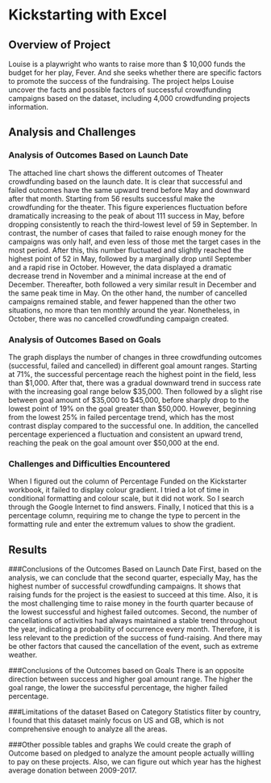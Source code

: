 # Kickstarting with Excel

## Overview of Project
Louise is a playwright who wants to raise more than $ 10,000 funds the budget for her play, Fever. And she seeks whether there are specific factors to promote the success of the fundraising. The project helps Louise uncover the facts and possible factors of successful crowdfunding campaigns based on the dataset, including 4,000 crowdfunding projects information. 

## Analysis and Challenges

### Analysis of Outcomes Based on Launch Date 
The attached line chart shows the different outcomes of Theater crowdfunding based on the launch date. It is clear that successful and failed outcomes have the same upward trend before May and downward after that month. Starting from 56 results successful make the crowdfunding for the theater. This figure experiences fluctuation before dramatically increasing to the peak of about 111 success in May, before dropping consistently to reach the third-lowest level of 59 in September. In contrast, the number of cases that failed to raise enough money for the campaigns was only half, and even less of those met the target cases in the most period. After this, this number fluctuated and slightly reached the highest point of 52 in May, followed by a marginally drop until September and a rapid rise in October. However, the data displayed a dramatic decrease trend in November and a minimal increase at the end of December. Thereafter, both followed a very similar result in December and the same peak time in May. On the other hand, the number of cancelled campaigns remained stable, and fewer happened than the other two situations, no more than ten monthly around the year. Nonetheless, in October, there was no cancelled crowdfunding campaign created. 

### Analysis of Outcomes Based on Goals
The graph displays the number of changes in three crowdfunding outcomes (successful, failed and cancelled) in different goal amount ranges. Starting at 71%, the successful percentage reach the highest point in the field, less than $1,000. After that, there was a gradual downward trend in success rate with the increasing goal range below $35,000. Then followed by a slight rise between goal amount of $35,000 to $45,000, before sharply drop to the lowest point of 19% on the goal greater than $50,000. However, beginning from the lowest 25% in failed percentage trend, which has the most contrast display compared to the successful one. In addition, the cancelled percentage experienced a fluctuation and consistent an upward trend, reaching the peak on the goal amount over $50,000 at the end. 

### Challenges and Difficulties Encountered
When I figured out the column of Percentage Funded on the Kickstarter workbook, it failed to display colour gradient. I tried a lot of time in conditional formatting and colour scale, but it did not work. So I search through the Google Internet to find answers. Finally, I noticed that this is a percentage column, requiring me to change the type to percent in the formatting rule and enter the extremum values to show the gradient. 

## Results

###Conclusions of the Outcomes Based on Launch Date
First, based on the analysis, we can conclude that the second quarter, especially May, has the highest number of successful crowdfunding campaigns. It shows that raising funds for the project is the easiest to succeed at this time. Also, it is the most challenging time to raise money in the fourth quarter because of the lowest successful and highest failed outcomes. Second, the number of cancellations of activities had always maintained a stable trend throughout the year, indicating a probability of occurrence every month. Therefore, it is less relevant to the prediction of the success of fund-raising. And there may be other factors that caused the cancellation of the event, such as extreme weather.

###Conclusions of the Outcomes based on Goals
There is an opposite direction between success and higher goal amount range. The higher the goal range, the lower the successful percentage, the higher failed percentage. 

###Limitations of the dataset 
Based on Category Statistics fliter by country, I found that this dataset mainly focus on US and GB, which is not comprehensive enough to analyze all the areas.

###Other possible tables and graphs 
We could create the graph of Outcome based on pledged to analyze the amount people actually willling to pay on these projects. Also, we can figure out which year has the highest average donation between 2009-2017.







